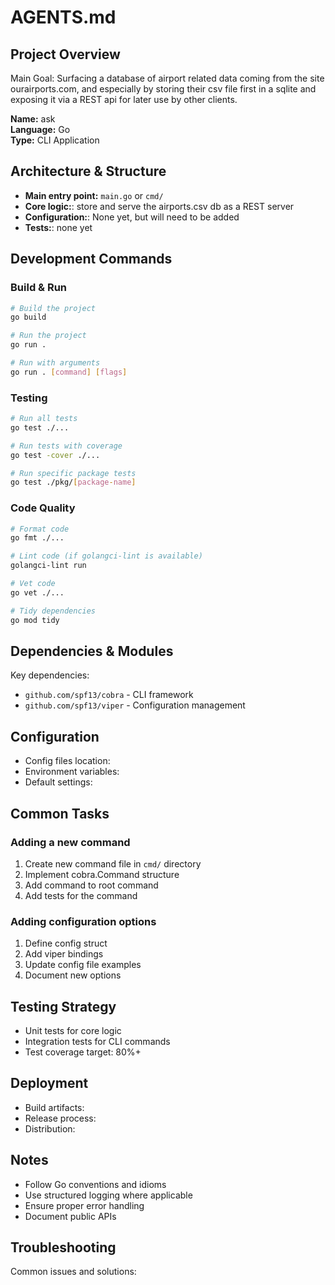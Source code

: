 # AGENTS.md

## Project Overview

Main Goal: Surfacing a database of airport related data coming from the site ourairports.com, and especially by storing their csv file first in a sqlite and exposing it via a REST api for later use by other clients.

**Name:** ask  
**Language:** Go  
**Type:** CLI Application  

## Architecture & Structure

- **Main entry point:** `main.go` or `cmd/`
- **Core logic:**: store and serve the airports.csv db as a REST server
- **Configuration:**: None yet, but will need to be added
- **Tests:**: none yet

## Development Commands

### Build & Run
```bash
# Build the project
go build

# Run the project
go run .

# Run with arguments
go run . [command] [flags]
```

### Testing
```bash
# Run all tests
go test ./...

# Run tests with coverage
go test -cover ./...

# Run specific package tests
go test ./pkg/[package-name]
```

### Code Quality
```bash
# Format code
go fmt ./...

# Lint code (if golangci-lint is available)
golangci-lint run

# Vet code
go vet ./...

# Tidy dependencies
go mod tidy
```

## Dependencies & Modules

Key dependencies:
- `github.com/spf13/cobra` - CLI framework
- `github.com/spf13/viper` - Configuration management

## Configuration

- Config files location: 
- Environment variables: 
- Default settings: 

## Common Tasks

### Adding a new command
1. Create new command file in `cmd/` directory
2. Implement cobra.Command structure
3. Add command to root command
4. Add tests for the command

### Adding configuration options
1. Define config struct
2. Add viper bindings
3. Update config file examples
4. Document new options

## Testing Strategy

- Unit tests for core logic
- Integration tests for CLI commands
- Test coverage target: 80%+

## Deployment

- Build artifacts: 
- Release process: 
- Distribution: 

## Notes

- Follow Go conventions and idioms
- Use structured logging where applicable
- Ensure proper error handling
- Document public APIs

## Troubleshooting

Common issues and solutions:
  